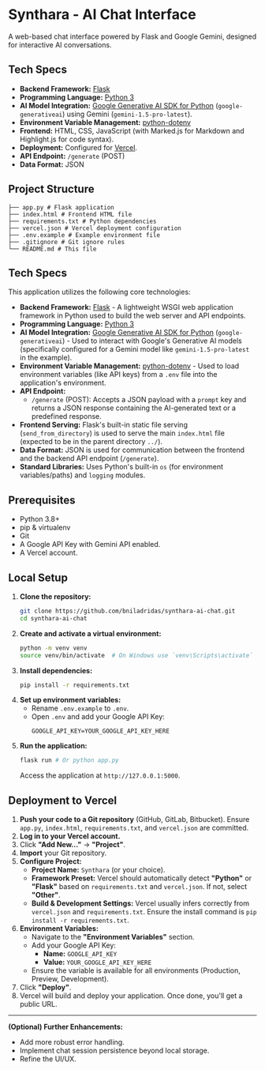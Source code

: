 # Synthara - AI Chat Interface

A web-based chat interface powered by Flask and Google Gemini, designed for interactive AI conversations.

## Tech Specs

*   **Backend Framework:** [Flask](https://flask.palletsprojects.com/)
*   **Programming Language:** [Python 3](https://www.python.org/)
*   **AI Model Integration:** [Google Generative AI SDK for Python](https://github.com/google/generative-ai-python) (`google-generativeai`) using Gemini (`gemini-1.5-pro-latest`).
*   **Environment Variable Management:** [python-dotenv](https://github.com/theskumar/python-dotenv)
*   **Frontend:** HTML, CSS, JavaScript (with Marked.js for Markdown and Highlight.js for code syntax).
*   **Deployment:** Configured for [Vercel](https://vercel.com/).
*   **API Endpoint:** `/generate` (POST)
*   **Data Format:** JSON

## Project Structure

```
├── app.py # Flask application
├── index.html # Frontend HTML file
├── requirements.txt # Python dependencies
├── vercel.json # Vercel deployment configuration
├── .env.example # Example environment file
├── .gitignore # Git ignore rules
└── README.md # This file
```

## Tech Specs

This application utilizes the following core technologies:

*   **Backend Framework:** [Flask](https://flask.palletsprojects.com/) - A lightweight WSGI web application framework in Python used to build the web server and API endpoints.
*   **Programming Language:** [Python 3](https://www.python.org/)
*   **AI Model Integration:** [Google Generative AI SDK for Python](https://github.com/google/generative-ai-python) (`google-generativeai`) - Used to interact with Google's Generative AI models (specifically configured for a Gemini model like `gemini-1.5-pro-latest` in the example).
*   **Environment Variable Management:** [python-dotenv](https://github.com/theskumar/python-dotenv) - Used to load environment variables (like API keys) from a `.env` file into the application's environment.
*   **API Endpoint:**
    *   `/generate` (POST): Accepts a JSON payload with a `prompt` key and returns a JSON response containing the AI-generated text or a predefined response.
*   **Frontend Serving:** Flask's built-in static file serving (`send_from_directory`) is used to serve the main `index.html` file (expected to be in the parent directory `../`).
*   **Data Format:** JSON is used for communication between the frontend and the backend API endpoint (`/generate`).
*   **Standard Libraries:** Uses Python's built-in `os` (for environment variables/paths) and `logging` modules.


## Prerequisites

*   Python 3.8+
*   pip & virtualenv
*   Git
*   A Google API Key with Gemini API enabled.
*   A Vercel account.

## Local Setup

1.  **Clone the repository:**
    ```bash
    git clone https://github.com/bniladridas/synthara-ai-chat.git
    cd synthara-ai-chat
    ```
2.  **Create and activate a virtual environment:**
    ```bash
    python -m venv venv
    source venv/bin/activate  # On Windows use `venv\Scripts\activate`
    ```
3.  **Install dependencies:**
    ```bash
    pip install -r requirements.txt
    ```
4.  **Set up environment variables:**
    *   Rename `.env.example` to `.env`.
    *   Open `.env` and add your Google API Key:
        ```env
        GOOGLE_API_KEY=YOUR_GOOGLE_API_KEY_HERE
        ```
5.  **Run the application:**
    ```bash
    flask run # Or python app.py
    ```
    Access the application at `http://127.0.0.1:5000`.

## Deployment to Vercel

1.  **Push your code to a Git repository** (GitHub, GitLab, Bitbucket). Ensure `app.py`, `index.html`, `requirements.txt`, and `vercel.json` are committed.
2.  **Log in to your Vercel account.**
3.  Click **"Add New..."** -> **"Project"**.
4.  **Import** your Git repository.
5.  **Configure Project:**
    *   **Project Name:** `Synthara` (or your choice).
    *   **Framework Preset:** Vercel should automatically detect **"Python"** or **"Flask"** based on `requirements.txt` and `vercel.json`. If not, select **"Other"**.
    *   **Build & Development Settings:** Vercel usually infers correctly from `vercel.json` and `requirements.txt`. Ensure the install command is `pip install -r requirements.txt`.
6.  **Environment Variables:**
    *   Navigate to the **"Environment Variables"** section.
    *   Add your Google API Key:
        *   **Name:** `GOOGLE_API_KEY`
        *   **Value:** `YOUR_GOOGLE_API_KEY_HERE`
    *   Ensure the variable is available for all environments (Production, Preview, Development).
7.  Click **"Deploy"**.
8.  Vercel will build and deploy your application. Once done, you'll get a public URL.

---

**(Optional) Further Enhancements:**
*   Add more robust error handling.
*   Implement chat session persistence beyond local storage.
*   Refine the UI/UX.
